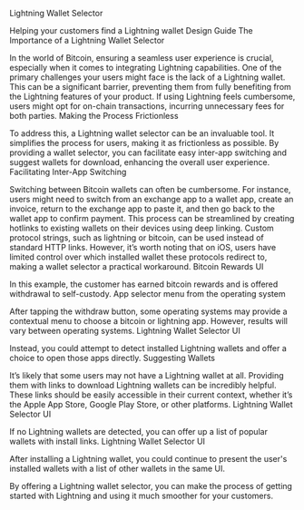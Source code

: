 Lightning Wallet Selector

Helping your customers find a Lightning wallet
Design Guide
The Importance of a Lightning Wallet Selector

In the world of Bitcoin, ensuring a seamless user experience is crucial, especially when it comes to integrating Lightning capabilities. One of the primary challenges your users might face is the lack of a Lightning wallet. This can be a significant barrier, preventing them from fully benefiting from the Lightning features of your product. If using Lightning feels cumbersome, users might opt for on-chain transactions, incurring unnecessary fees for both parties.
Making the Process Frictionless

To address this, a Lightning wallet selector can be an invaluable tool. It simplifies the process for users, making it as frictionless as possible. By providing a wallet selector, you can facilitate easy inter-app switching and suggest wallets for download, enhancing the overall user experience.
Facilitating Inter-App Switching

Switching between Bitcoin wallets can often be cumbersome. For instance, users might need to switch from an exchange app to a wallet app, create an invoice, return to the exchange app to paste it, and then go back to the wallet app to confirm payment. This process can be streamlined by creating hotlinks to existing wallets on their devices using deep linking. Custom protocol strings, such as lightning or bitcoin, can be used instead of standard HTTP links. However, it’s worth noting that on iOS, users have limited control over which installed wallet these protocols redirect to, making a wallet selector a practical workaround.
Bitcoin Rewards UI

In this example, the customer has earned bitcoin rewards and is offered withdrawal to self-custody.
App selector menu from the operating system

After tapping the withdraw button, some operating systems may provide a contextual menu to choose a bitcoin or lightning app. However, results will vary between operating systems.
Lightning Wallet Selector UI

Instead, you could attempt to detect installed Lightning wallets and offer a choice to open those apps directly.
Suggesting Wallets

It’s likely that some users may not have a Lightning wallet at all. Providing them with links to download Lightning wallets can be incredibly helpful. These links should be easily accessible in their current context, whether it’s the Apple App Store, Google Play Store, or other platforms.
Lightning Wallet Selector UI

If no Lightning wallets are detected, you can offer up a list of popular wallets with install links.
Lightning Wallet Selector UI

After installing a Lightning wallet, you could continue to present the user's installed wallets with a list of other wallets in the same UI.

By offering a Lightning wallet selector, you can make the process of getting started with Lightning and using it much smoother for your customers.